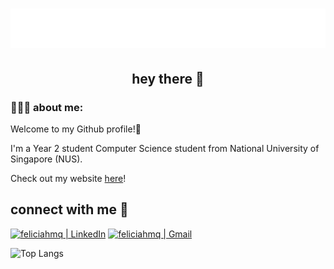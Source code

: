 <h1 align="center">
    <img src="https://raw.githubusercontent.com/feliciahmq/feliciahmq/main/name.svg" alt="Felicia Hwang" /> 
</h1>

<h2 align="center"> hey there 👋 </h2>

<h3>👩🏻‍💻 about  me: </h3>

Welcome to my Github profile!💫

I'm a Year 2 student Computer Science student from National University of Singapore (NUS). 

Check out my website <a href="https://feliciahmq.vercel.app/" target="_blank">here</a>!

<h2> connect with me 🤝 </h2>
<p>
    <a href="https://www.linkedin.com/in/feliciahmq/"><img alt="feliciahmq | LinkedIn" src="https://img.shields.io/badge/LinkedIn-0077B5?style=for-the-badge&logo=linkedin&logoColor=white"></a>
    <a href="mailto:feliciahmq.work@gmail.com"><img alt="feliciahmq | Gmail" src="https://img.shields.io/badge/Gmail-D14836?style=for-the-badge&logo=gmail&logoColor=white"></a>
</p>

![Top Langs](https://github-readme-stats.vercel.app/api/top-langs/?username=feliciahmq&layout=compact&theme=vision-friendly-dark) 




